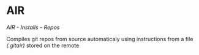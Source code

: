 # AIR
*AIR - Installs - Repos*

Compiles git repos from source automaticaly using instructions from a file *(.gitair)* stored on the remote
